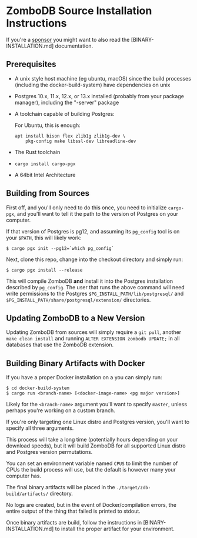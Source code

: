 # ZomboDB Source Installation Instructions

If you're a [sponsor](https://github.com/sponsors/eeeebbbbrrrr) you might want to also read the
\[BINARY-INSTALLATION.md\] documentation.

## Prerequisites

- A unix style host machine (eg ubuntu, macOS) since the build processes (including the docker-build-system) have dependencies on unix

- Postgres 10.x, 11.x, 12.x, or 13.x installed (probably from your package manager), including the "-server" package

- A toolchain capable of building Postgres:

  For Ubuntu, this is enough:

  ```
  apt install bison flex zlib1g zlib1g-dev \
      pkg-config make libssl-dev libreadline-dev
  ```

- The Rust toolchain

- `cargo install cargo-pgx`

- A 64bit Intel Architecture

## Building from Sources

First off, and you'll only need to do this once, you need to initialize `cargo-pgx`, and you'll want to tell it the path
to the version of Postgres on your computer.

If that version of Postgres is pg12, and assuming its `pg_config` tool is on your `$PATH`, this will likely work:

```shell script
$ cargo pgx init --pg12=`which pg_config`
```

Next, clone this repo, change into the checkout directory and simply run:

```shell script
$ cargo pgx install --release
```

This will compile ZomboDB **and** install it into the Postgres installation described by `pg_config`. The user that runs
the above command will need write permissions to the Postgres `$PG_INSTALL_PATH/lib/postgresql/` and
`$PG_INSTALL_PATH/share/postgresql/extension/` directories.

## Updating ZomboDB to a New Version

Updating ZomboDB from sources will simply require a `git pull`, another `make clean install` and running
`ALTER EXTENSION zombodb UPDATE;` in all databases that use the ZomboDB extension.

## Building Binary Artifacts with Docker

If you have a proper Docker installation on a you can simply run:

```shell script
$ cd docker-build-system
$ cargo run <branch-name> [<docker-image-name> <pg major version>]
```

Likely for the `<branch-name>` argument you'll want to specify `master`, unless perhaps you're working on a custom
branch.

If you're only targeting one Linux distro and Postgres version, you'll want to specify all three arguments.

This process will take a long time (potentially hours depending on your download speeds), but it will build ZomboDB for
all supported Linux distro and Postgres version permutations.

You can set an environment variable named `CPUS` to limit the number of CPUs the build process will use, but the default
is however many your computer has.

The final binary artifacts will be placed in the `./target/zdb-build/artifacts/` directory.

No logs are created, but in the event of Docker/compilation errors, the entire output of the thing that failed is
printed to stdout.

Once binary artifacts are build, follow the instructions in \[BINARY-INSTALLATION.md\] to install the proper artifact
for your environment.
